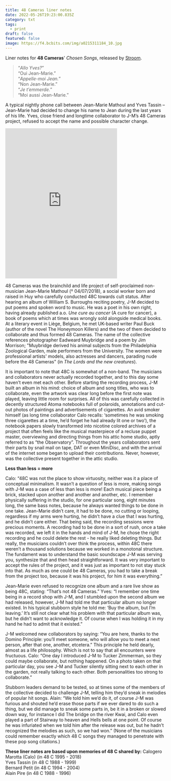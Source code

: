 ```yaml
---
title: 48 Cameras liner notes
date: 2022-05-26T19:23:00.835Z
category: txt
tags:
  - print
draft: false
featured: false
image: https://f4.bcbits.com/img/a0215311184_10.jpg
---
```

Liner notes for **48 Cameras**' *Chosen Songs*, released by [Stroom](https://stroomtv.bandcamp.com/album/chosen-songs).

> “*Allo Yves?*”\
> “Oui Jean-Marie.”\
> “*Appelle-moi Jean.*”\
> “Non Jean-Marie.”\
> “*Je t’emmerde.*”\
> “Moi aussi Jean-Marie.”

A typical nightly phone call between Jean-Marie Mathoul and Yves Tassin – Jean-Marie had
decided to change his name to Jean during the last years of his life. Yves, close friend and
longtime collaborator to J-M’s 48 Cameras project, refused to accept the name and possible
character change.

<iframe style="border: 0; width: 350px; height: 470px;" src="https://bandcamp.com/EmbeddedPlayer/album=2732285038/size=large/bgcol=ffffff/linkcol=0687f5/tracklist=false/transparent=true/" seamless><a href="https://stroomtv.bandcamp.com/album/chosen-songs">Chosen Songs by 48 Cameras</a></iframe>

48 Cameras was the brainchild and life project of self-proclaimed non-musician Jean-Marie
Mathoul († 04/07/2018), a social worker born and raised in Huy who carefully conducted 48C
towards cult status. After hearing an album of William S. Burroughs reciting poetry, J-M
decided to put poems and spoken word to music. He was a poet in his own right, having
already published a.o. *Une cure au cancer* (A cure for cancer), a book of poems which at
times was wrongly sold alongside medical books. At a literary event in Liège, Belgium, he
met UK-based writer Paul Buck (author of the novel The Honeymoon Killers) and the two of
them decided to collaborate and thus formed 48 Cameras. The name of the collective
references photographer Eadweard Muybridge and a poem by Jim Morrison; "Muybridge
derived his animal subjects from the Philadelphia Zoological Garden, male performers from
the University. The women were professional artists' models, also actresses and dancers,
parading nude before the 48 Cameras" (in *The Lords and the new creatures*).

It is important to note that 48C is somewhat of a non-band. The musicians and collaborators
never actually recorded together, and to this day some haven’t even met each other. Before
starting the recording process, J-M built an album in his mind: choice of album and song
titles, who was to collaborate, even the artwork was clear long before the first note was
played, leaving little room for surprises. All of this was carefully collected in decently
structured Atoma notebooks full of polaroids, annotations and cut-out photos of paintings
and advertisements of cigarettes. An avid smoker himself (as long time collaborator Calo
recalls: ‘sometimes he was smoking three cigarettes at a time, he’d forget he had already lit
one or two’), the notebook papers slowly transformed into nicotine colored archives of a
project that often feels like the musical masterpiece of a recluse puppet master, overviewing
and directing things from his attic home studio, aptly referred to as “the Observatory”.
Throughout the years collaborators sent their parts by snail mail on tape, DAT or even
MiniDisc, and with the arrival of the internet some began to upload their contributions. Never,
however, was the collective present together in the attic studio.

**Less than less = more**

Calo: “48C was not the place to show virtuosity, neither was it a place of conceptual
minimalism. It wasn’t a question of less is more, making songs with J-M was a case of less
than less is more! Each musical piece being a brick, stacked upon another and another and
another, etc. I remember physically suffering in the studio, for one particular song, eight
minutes long, the same bass notes, because he always wanted things to be done in one
take. Jean-Marie didn’t care, it had to be done, no cutting or looping, regardless if my arms
were hurting, he didn’t have a clue that I was hurting, and he didn’t care either. That being said, the recording sessions were precious moments. A recording had to be done in a sort of
rush, once a take was recorded, we left it in the hands and mind of J-M, he chose the right
recording and he could delete the rest - he really liked deleting things. But really, the
musicians couldn’t over think the process, within 48C there weren’t a thousand solutions
because we worked in a monotonal structure. The fundament was to understand the basic
soundscape J-M was serving you, synthesize that and then head straightforward.
It was very important to accept the rules of the project, and it was just as important to not
stay stuck into that. As much as one could be 48 Cameras, you had to take a break from the
project too, because it was his project, for him it was everything.”

Jean-Marie even refused to recognize one album and a rare live show as being 48C, stating:
“That’s not 48 Cameras.” Yves: “I remember one time being in a record shop with J-M, and I
stumbled upon the second album we had released, however, J-M had told me that particular
album no longer existed. In his typical stubborn style he told me: ‘Buy the album, but I’m
leaving.’ It’s still not clear what his problem with that particular album was, but he didn’t want
to acknowledge it. Of course when I was holding it in my hand he had to admit that it
existed.”

J-M welcomed new collaborators by saying: “You are here, thanks to the Domino Principle:
you’ll meet someone, who will allow you to meet a next person, after that one, another,
etcetera.” This principle he held dearly, almost as a life philosophy. Which is not to say that
all encounters were fructuous. Calo: “One day I introduced J-M to Tucker Zimmerman, so
they could maybe collaborate, but nothing happened. On a photo taken on that particular
day, you see J-M and Tucker silently sitting next to each other in the garden, not really
talking to each other. Both personalities too strong to collaborate.”

Stubborn leaders demand to be tested, so at times some of the members of the collective
decided to challenge J-M, telling him they’d sneak in melodies of popular hit songs.
Alain: “We told him we’d do it, of course J-M was furious and shouted he’d erase those parts
if we ever dared to do such a thing, but we did manage to sneak some parts in, be it in a
broken or slowed down way, for instance I did The bridge on the river Kwai, and Calo even
played a part of Stairway to heaven and Hells bells at one point. Of course he was infuriated
when we told him after the release was out, but he hadn’t recognized the melodies as such,
so we had won.” (None of the musicians could remember exactly which 48 C songs they
managed to penetrate with these pop song citations.)

**These liner notes are based upon memories of 48 C shared by:**
Calogero Marotta (Calo) (in 48 C 1995 - 2018)\
Yves Tassin (in 48 C 1988 - 1999)\
Bernard Petit (in 48 C 1994 - 2004)\
Alain Pire (in 48 C 1988 - 1996)